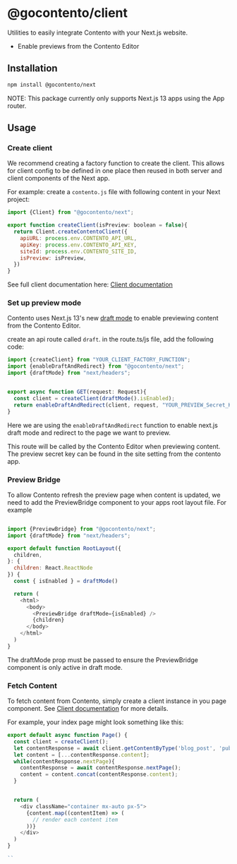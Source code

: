 # @gocontento/client

Utilities to easily integrate Contento with your Next.js website.

- Enable previews from the Contento Editor

## Installation

```bash
npm install @gocontento/next
```

NOTE: This package currently only supports Next.js 13 apps using the App router.

## Usage

### Create client

We recommend creating a factory function to create the client. This allows for client config to be defined in one place then reused in both server and client components of the Next app.

For example: create a `contento.js` file with following content in your Next  project:

```javascript
import {Client} from "@gocontento/next";

export function createClient(isPreview: boolean = false){
  return Client.createContentoClient({
    apiURL: process.env.CONTENTO_API_URL,
    apiKey: process.env.CONTENTO_API_KEY,
    siteId: process.env.CONTENTO_SITE_ID,
    isPreview: isPreview,
  })
}
```

See full client documentation here: [Client documentation](./packages/client)

### Set up preview mode

Contento uses Next.js 13's new [draft mode](https://nextjs.org/docs/app/building-your-application/configuring/draft-mode) to enable previewing content from the Contento Editor.

create an api route called `draft`. 
in the route.ts/js file, add the following code:

```javascript
import {createClient} from "YOUR_CLIENT_FACTORY_FUNCTION";
import {enableDraftAndRedirect} from "@gocontento/next";
import {draftMode} from "next/headers";


export async function GET(request: Request){
  const client = createClient(draftMode().isEnabled);
  return enableDraftAndRedirect(client, request, "YOUR_PREVIEW_Secret_KEY");
}
```

Here we are using the `enableDraftAndRedirect` function to enable next.js draft mode and redirect to the page we want to preview.

This route will be called by the Contento Editor when previewing content.
The preview secret key can be found in the site setting from the contento app.


### Preview Bridge

To allow Contento refresh the preview page when content is updated, we need to add the PreviewBridge component to your apps root layout file.
For example

```javascript

import {PreviewBridge} from "@gocontento/next";
import {draftMode} from "next/headers";

export default function RootLayout({
  children,
}: {
  children: React.ReactNode
}) {
  const { isEnabled } = draftMode()

  return (
    <html>
      <body>
        <PreviewBridge draftMode={isEnabled} />
        {children}
      </body>
    </html>
  )
}

```

The draftMode prop must be passed to ensure the PreviewBridge component is only active in draft mode.


### Fetch Content

To fetch content from Contento, simply create a client instance in you page component. 
See [Client documentation](./packages/client) for more details.

For example, your index page might look something like this:

```typescript jsx
export default async function Page() {
  const client = createClient();
  let contentResponse = await client.getContentByType('blog_post', 'published_at', 'desc')
  let content = [...contentResponse.content];
  while(contentResponse.nextPage){
    contentResponse = await contentResponse.nextPage();
    content = content.concat(contentResponse.content);
  }


  return (
    <div className="container mx-auto px-5">
      {content.map((contentItem) => (
        // render each content item
      ))}
    </div>
  )
}

``



